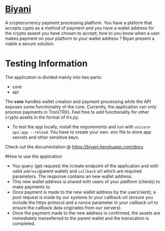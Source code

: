 # [Biyani](https://biyani.herokuapp.com/docs)
A cryptocurrency payment processing  platform. You have a plaform that accepts cypto as a method of payment and you have a wallet address for the crypto assest you have chosen to accept; how to you know when a user makes payment on your platform to your wallet address ? Biyan present a viable a secure solution. 

# Testing Information
The application is divided mainly into two parts:
* core
* api

The **core** handles wallet creation and payment processing while the API exposes some functionality of the core. Currently, the application can only process payments in Tron(TRX).
Feel free to add functionality for other crypto assets in the format of trx.py.
* To test the app locally, install the requirements and run with `uvicorn api:app --reload`. You have to create your own .env file to store app secrets and other sensitive keys.

Check out the documentation @ <https://biyani.herokuapp.com/docs>

#How to use the application
- You query (get request) the <coin>/create endpoint of the application and with valid  `address`(parent wallet) and `callback` url which are required parameters. The response contains an new wallet address. 
- This new wallet address is shared with users of your platform (clients) to make payments to. 
- Once payment is made to the new wallet address by the user(client); a post request is made by our systems to your callback url (ensure you include the https protocol and a  nonce parameter in your callback url to ensure the callback data originates from our servers).
- Once the payment made to the new address is confirmed, the assets are immediately transeferred to the parent wallet and the transcation is completed.

